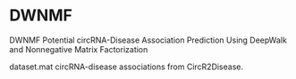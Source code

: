 # DWNMF
DWNMF
Potential circRNA-Disease Association Prediction Using DeepWalk and Nonnegative Matrix Factorization

dataset.mat  circRNA-disease associations from CircR2Disease.

